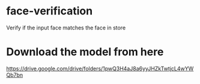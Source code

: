# face-verification
Verify if the input face matches the face in store
# Download the model from here
https://drive.google.com/drive/folders/1pwQ3H4aJ8a6yyJHZkTwtjcL4wYWQb7bn